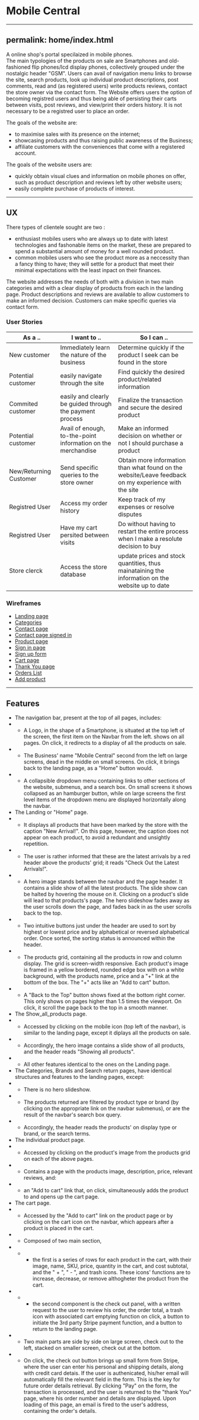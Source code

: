 
# Mobile Central
---
permalink: home/index.html
---

A online shop's portal specilaized in mobile phones.  
The main typologies of the products on sale are Smartphones and old-fashioned flip phones/lcd display phones, collectively grouped under the nostalgic header "GSM".
Users can avail of navigation menu links to browse the site, search products, look up individual product descriptions, post comments, read and (as registered users) write products reviews, contact the store owner via the contact form.
The Website offers users the option of becoming registred users and thus being able of persisting their carts between visits, post reviews, and view/print their orders history.
It is not necessary to be a registred user to place an order.

The goals of the website are:
* to maximise sales with its presence on the internet; 
* showcasing products and thus raising public awareness of the Business;
* affiliate customers with the conveniences that come with a registered account. 

The goals of the website users are:
* quickly obtain visual clues and information on mobile phones on offer, such as product description and reviews left by other website users;
* easily complete purchase of products of interest.

---


## UX

There types of clientele sought are two : 

* enthusiast mobiles users who are always up to date with latest technologies and fashonable items on the market, these are prepared to spend a substantial amount of money for a well rounded product.
* common mobiles users who see the product more as a neccessity than a fancy thing to have; they will settle for a product that meet their minimal expectations with the least inpact on their finances. 

The website addresses the needs of both with a division in two main categories amd with a clear display of products from each in the landing page. Product descriptions and reviews are available to allow customers to make an informed decision. 
Customers can make specific queries via contact form.

### User Stories

As a .. | I want to .. | So I can ..
 --- | --- | --- 
New customer | Immediately learn the nature of the business | Determine quickly if the product I seek can be found in the store
Potential customer | easily navigate through the site | Find quickly the desired product/related information
Commited customer | easily and clearly be guided through the payment process | Finalize the transaction and secure the desired product
Potential customer | Avail of enough, to-the-point information on the merchandise | Make an informed decision on whether or not I should purchase a product
New/Returning Customer | Send specific queries to the store owner | Obtain more information than what found on the website/Leave feedback on my experience with the site
Registred User | Access my order history | Keep track of my expenses or resolve disputes
Registred User | Have my cart persited between visits | Do without having to restart the entire process when I make a resolute decision to buy
Store clerck | Access the store database | update prices and stock quantities, thus mainataining the information on the website up to date

### Wireframes

* [Landing page](https://mmmp4.s3-eu-west-1.amazonaws.com/mmmp4Wireframes/MM+Landing+page+wireframe.png)
* [Categories](https://mmmp4.s3-eu-west-1.amazonaws.com/mmmp4Wireframes/MM+Categories+page.png)
* [Contact page](https://mmmp4.s3-eu-west-1.amazonaws.com/mmmp4Wireframes/MM+Contact+page+wireframe.png)
* [Contact page signed in](https://mmmp4.s3-eu-west-1.amazonaws.com/mmmp4Wireframes/MM+Contact+page+Signed+In+wireframe.png)
* [Product page](https://mmmp4.s3-eu-west-1.amazonaws.com/mmmp4Wireframes/MM+product+page+wireframe.png)
* [Sign in page](https://mmmp4.s3-eu-west-1.amazonaws.com/mmmp4Wireframes/MM+Sign+In+page+wireframe.png)
* [Sign up form](https://mmmp4.s3-eu-west-1.amazonaws.com/mmmp4Wireframes/MM+Sign+Up+page+wireframe.png)
* [Cart page](https://mmmp4.s3-eu-west-1.amazonaws.com/mmmp4Wireframes/MM+cart+page+wireframe.png)
* [Thank You page](https://mmmp4.s3-eu-west-1.amazonaws.com/mmmp4Wireframes/MM+thank+you+page+wireframe.png)
* [Orders List](https://mmmp4.s3-eu-west-1.amazonaws.com/mmmp4Wireframes/MM+Ordres+List+wireframe.png)
* [Add product](https://mmmp4.s3-eu-west-1.amazonaws.com/mmmp4Wireframes/MM+Add+Product+page+wireframe.png)

---

## Features

* The navigation bar, present at the top of all pages, includes: 
* * A Logo, in the shape of a Smartphone, is situated at the top left of the screen, the first item on the Navbar from the left. shows on all pages. On click, it redirects to a display of all the products on sale.
* * The Business' name "Mobile Central" second from the left on large screens, dead in the middle on small screens. On click, it brings back to the landing page, as a "Home" button would.
* * A collapsible dropdown menu containing links to  other sections of the website, submenus, and a search box. On small screens it shows collapsed as an hamburger button, while on large screens the first level items of the dropdown menu are displayed horizontally along the navbar.
* The Landing or "Home" page. 
* * It displays all products that have been marked by the store with the caption "New Arrival!". On this page, however, the caption does not appear on each product, to avoid a redundant and unsightly repetition.
* * The user is rather informed that these are the latest arrivals by a red header above the products' grid; it reads "Check Out the Latest Arrivals!". 
* * A hero image stands between the navbar and the page header. It contains a slide show of all the latest products. The slide show can be halted by hovering the mouse on it. Clicking on a product's slide will lead to that products's page. The hero slideshow fades away as the user scrolls down the page, and fades back in as the user scrolls back to the top. 
* * Two intuitive buttons just under the header are used to sort by highest or lowest price and by alphabetical or reversed alphabetical order. Once sorted, the sorting status is announced within the header. 
* * The products grid, containing all the products in row and column display. The grid is screen-width responsive. Each product's image is framed in a yellow bordered, rounded edge box with on a white background, with the products name, price and a "+" link at the bottom of the box. The "+" acts like an "Add to cart" button.
* * A "Back to the Top" button shows fixed at the bottom right corner. This only shows on pages higher than 1.5 times the viewport. On click, it scroll the page back to the top in a smooth manner.
* The Show_all_products page.
* * Accessed by clicking on the mobile icon (top left of the navbar), is similar to the landing page, except it diplays all the products on sale.
* * Accordingly, the hero image contains a slide show of all products, and the header reads "Showing all products".
* * All other features identical to the ones on the Landing page.
* The Categories, Brands and Search return pages, have identical structures and features to the landing pages, except:
* * There is no hero slideshow. 
* * The products returned are filtered by product type or brand (by clicking on the appropriate link on the navbar submenus), or are the result of the navbar's search box query.
* * Accordingly, the header reads the products' on display type or brand, or the search terms.
* The individual product page.
* * Accessed by clicking on the product's image from the products grid on each of the above pages.
* * Contains a page with the products image, description, price, relevant reviews, and:
* * an "Add to cart" link that, on click, simultaneously adds the product to and opens up the cart page.
* The cart page.
* * Accessed by the "Add to cart" link on the product page or by clicking on the cart icon on the navbar, which appears after a product is placed in the cart.
* * Composed of two main section,
* * * the first is a series of rows for each product in the cart, with their image, name, SKU, price, quantity in the cart, and cost subtotal, and the " + ", " - ", and trash icons. These icons' functions are to increase, decrease, or remove althogheter the product from the cart.
* * * the second component is the check out panel, with a written request to the user to review his order, the order total, a trash icon with associated cart emptying function on click, a button to initiate the 3rd party Stripe payment function, and a button to return to the landing page.
* * Two main parts are side by side on large screen, check out to the left, stacked on smaller screen, check out at the bottom.
* * On click, the check out button brings up small form from Stripe, where the user can enter his personal and shipping details, along with credit card detais. If the user is authenicated, his/her email will automatically fill the relevant field in the form. This is the key for future order details retrieval. By clicking "Pay" on the form, the transaction is processed, and the user is returned to the "thank You" page, where his order number and details are displayed. Upon loading of this page, an email is fired to the user's address, containing the order's details.

